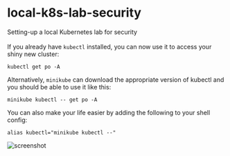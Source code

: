 # local-k8s-lab-security
Setting-up a local Kubernetes lab for security  <br/>
<br/>
If you already have ```kubectl``` installed, you can now use it to access your shiny new cluster:
```
kubectl get po -A
```
Alternatively, ```minikube``` can download the appropriate version of kubectl and you should be able to use it like this:
```
minikube kubectl -- get po -A
```
You can also make your life easier by adding the following to your shell config:
```
alias kubectl="minikube kubectl --"
```

![screenshot](https://github.com/nigeldouglas-itcarlow/local-k8s-lab-security/assets/126002808/1f5d3859-7c39-4f25-b464-252b88fce8aa)
